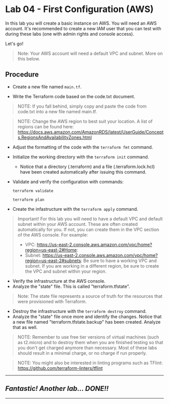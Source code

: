 # Lab 04 - First Configuration (AWS)

In this lab you will create a basic instance on AWS. You will need an AWS account. It's recommended to create a new IAM user that you can test with during these labs (one with admin rights and console access). 

Let's go!

> Note: Your AWS account will need a default VPC and subnet. More on this below.

## Procedure

- Create a new file named `main.tf`.

- Write the Terraform code based on the code.txt document.

> NOTE: If you fall behind, simply copy and paste the code from code.txt into a new file named main.tf.

> NOTE: Change the AWS region to best suit your location. A list of regions can be found here: https://docs.aws.amazon.com/AmazonRDS/latest/UserGuide/Concepts.RegionsAndAvailabilityZones.html 

- Adjust the formatting of the code with the `terraform fmt` command.
- Initialize the working directory with the `terraform init` command.
  - Notice that a directory (.terraform) and a file (.terraform.lock.hcl) have been created automatically after issuing this command.
- Validate and verify the configuration with commands:

  `terraform validate`

  `terraform plan`

- Create the infastructure with the `terraform apply` command.

> Important! For this lab you will need to have a default VPC and default subnet within your AWS account. These are often created automatically for you. If not, you can create them in the VPC section of the AWS console. For example:
> - VPC: https://us-east-2.console.aws.amazon.com/vpc/home?region=us-east-2#Home:
> - Subnet: https://us-east-2.console.aws.amazon.com/vpc/home?region=us-east-2#subnets:
> Be sure to have a working VPC and subnet. If you are working in a different region, be sure to create the VPC and subnet within your region.

- Verify the infrastructure at the AWS console.
- Analyze the "state" file. This is called "terraform.tfstate". 

> Note: The state file represents a source of truth for the resources that were provisioned with Terraform.

- Destroy the infrastructure with the `terraform destroy` command.
- Analyze the "state" file once more and identify the changes. Notice that a new file named "terraform.tfstate.backup" has been created. Analyze that as well.

> NOTE: Remember to use free tier versions of virtual machines (such as t2.micro) and to destroy them when you are finished testing so that you don't get charged anymore than necessary. Most of these labs should result in a minimal charge, or no charge if run properly.

> NOTE: You might also be interested in linting programs such as TFlint: 
https://github.com/terraform-linters/tflint

---
## *Fantastic! Another lab... DONE!!*
---